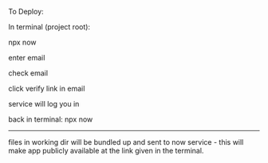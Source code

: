 To Deploy:

In terminal (project root): 

npx now

enter email

check email

click verify link in email

service will log you in 

back in terminal: npx now

----------


files in working dir will be bundled up and sent to now service - this will make app publicly available at the link given in the terminal.





